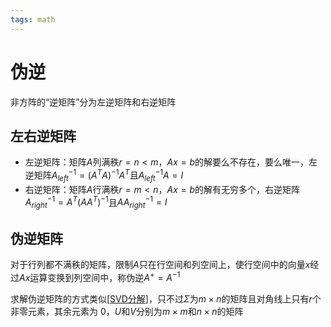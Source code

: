 ```yaml
---
tags: math
---
```


# 伪逆

非方阵的“逆矩阵”分为左逆矩阵和右逆矩阵

## 左右逆矩阵

- 左逆矩阵：矩阵$A$列满秩$r=n<m$，$Ax=b$的解要么不存在，要么唯一，左逆矩阵$A^{-1}_{left}=(A^TA)^{-1}A^T$且$A^{-1}_{left}A=I$
- 右逆矩阵：矩阵$A$行满秩$r=m<n$，$Ax=b$的解有无穷多个，右逆矩阵$A^{-1}_{right}=A^T(AA^T)^{-1}$且$AA^{-1}_{right}=I$

## 伪逆矩阵

对于行列都不满秩的矩阵，限制$A$只在行空间和列空间上，使行空间中的向量$x$经过$Ax$运算变换到列空间中，称伪逆$A^+=A^{-1}$

求解伪逆矩阵的方式类似[[SVD分解]]，只不过$\Sigma$为$m \times n$的矩阵且对角线上只有$r$个非零元素，其余元素为 0，$U$和$V$分别为$m \times m$和$n \times n$的矩阵

[//begin]: # "Autogenerated link references for markdown compatibility"
[svd分解]: SVD分解.md "SVD 分解"
[//end]: # "Autogenerated link references"
